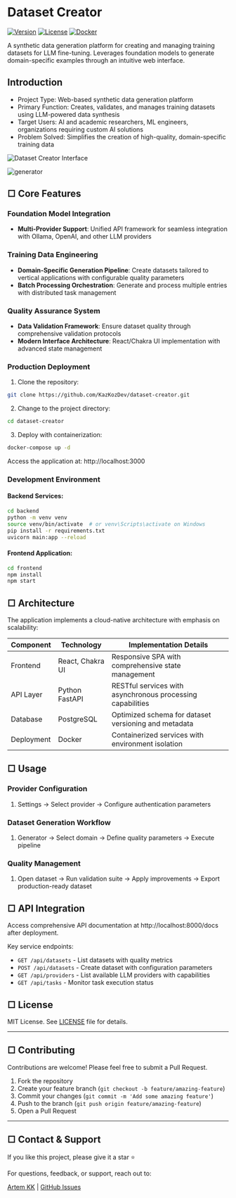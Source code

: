# Dataset Creator
[![Version](https://img.shields.io/badge/version-1.1.1-blue.svg)](https://github.com/KazKozDev/dataset-creator)
[![License](https://img.shields.io/badge/license-MIT-green.svg)](https://github.com/KazKozDev/dataset-creator/blob/main/LICENSE)
[![Docker](https://img.shields.io/badge/docker-ready-brightgreen.svg)](https://github.com/KazKozDev/dataset-creator/blob/main/docker-compose.yml)

A synthetic data generation platform for creating and managing training datasets for LLM fine-tuning. Leverages foundation models to generate domain-specific examples through an intuitive web interface.

## Introduction
- Project Type: Web-based synthetic data generation platform
- Primary Function: Creates, validates, and manages training datasets using LLM-powered data synthesis
- Target Users: AI and academic researchers, ML engineers, organizations requiring custom AI solutions
- Problem Solved: Simplifies the creation of high-quality, domain-specific training data

![Dataset Creator Interface](https://github.com/user-attachments/assets/3dedfdaa-0ea2-4667-b43d-ba6fe68fa985)

![generator](https://github.com/user-attachments/assets/d6654f21-dd34-4c2c-a76a-cc5b4bd14712)

## □ Core Features

### Foundation Model Integration
- **Multi-Provider Support**: Unified API framework for seamless integration with Ollama, OpenAI, and other LLM providers

### Training Data Engineering
- **Domain-Specific Generation Pipeline**: Create datasets tailored to vertical applications with configurable quality parameters
- **Batch Processing Orchestration**: Generate and process multiple entries with distributed task management

### Quality Assurance System
- **Data Validation Framework**: Ensure dataset quality through comprehensive validation protocols
- **Modern Interface Architecture**: React/Chakra UI implementation with advanced state management

### Production Deployment
1. Clone the repository:
```bash
git clone https://github.com/KazKozDev/dataset-creator.git
```

2. Change to the project directory:
```bash
cd dataset-creator
```

3. Deploy with containerization:
```bash
docker-compose up -d
```

Access the application at: http://localhost:3000

### Development Environment

#### Backend Services:
```bash
cd backend
python -m venv venv
source venv/bin/activate  # or venv\Scripts\activate on Windows
pip install -r requirements.txt
uvicorn main:app --reload
```

#### Frontend Application:
```bash
cd frontend
npm install
npm start
```

## □ Architecture

The application implements a cloud-native architecture with emphasis on scalability:

| Component | Technology | Implementation Details |
|-----------|------------|---------|
| Frontend  | React, Chakra UI | Responsive SPA with comprehensive state management |
| API Layer | Python FastAPI | RESTful services with asynchronous processing capabilities |
| Database  | PostgreSQL | Optimized schema for dataset versioning and metadata |
| Deployment| Docker | Containerized services with environment isolation |

## □ Usage

### Provider Configuration
1. Settings → Select provider → Configure authentication parameters

### Dataset Generation Workflow
1. Generator → Select domain → Define quality parameters → Execute pipeline

### Quality Management
1. Open dataset → Run validation suite → Apply improvements → Export production-ready dataset

## □ API Integration

Access comprehensive API documentation at http://localhost:8000/docs after deployment.

Key service endpoints:
- `GET /api/datasets` - List datasets with quality metrics
- `POST /api/datasets` - Create dataset with configuration parameters
- `GET /api/providers` - List available LLM providers with capabilities
- `GET /api/tasks` - Monitor task execution status

## □ License

MIT License. See [LICENSE](https://github.com/KazKozDev/dataset-creator/blob/main/LICENSE) file for details.

---

## □ Contributing

Contributions are welcome! Please feel free to submit a Pull Request.

1. Fork the repository
2. Create your feature branch (`git checkout -b feature/amazing-feature`)
3. Commit your changes (`git commit -m 'Add some amazing feature'`)
4. Push to the branch (`git push origin feature/amazing-feature`)
5. Open a Pull Request

---

## □ Contact & Support

If you like this project, please give it a star ⭐

For questions, feedback, or support, reach out to:

[Artem KK](https://www.linkedin.com/in/kazkozdev/) | [GitHub Issues](https://github.com/KazKozDev/dataset-creator/issues)
